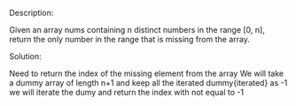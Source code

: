 Description:

Given an array nums containing n distinct numbers in the range [0, n], return the only number in the range that is missing from the array.

Solution:

Need to return the index of the missing element from the array
We will take a dummy array of length n+1 and keep all the iterated dummy{iterated} as -1
we will iterate the dumy and return the index with not equal to -1
